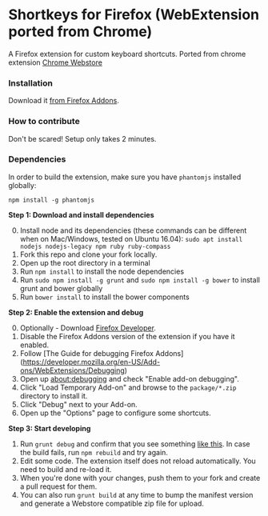 Shortkeys for Firefox (WebExtension ported from Chrome)
================

A Firefox extension for custom keyboard shortcuts. Ported from chrome extension [Chrome Webstore](https://chrome.google.com/webstore/detail/shortkeys/logpjaacgmcbpdkdchjiaagddngobkck?hl=en-US)

### Installation

Download it [from Firefox Addons](https://addons.mozilla.org/en-US/firefox/addon/shortkeys-custom-shortcuts/).

### How to contribute

Don't be scared! Setup only takes 2 minutes.

### Dependencies

In order to build the extension, make sure you have `phantomjs` installed globally:
```
npm install -g phantomjs
```

**Step 1: Download and install dependencies**

0. Install node and its dependencies (these commands can be different when on Mac/Windows, tested on Ubuntu 16.04):
`sudo apt install nodejs nodejs-legacy npm ruby ruby-compass`
1. Fork this repo and clone your fork locally.
2. Open up the root directory in a terminal
3. Run `npm install` to install the node dependencies
4. Run `sudo npm install -g grunt` and `sudo npm install -g bower` to install grunt and bower globally
5. Run `bower install` to install the bower components

**Step 2: Enable the extension and debug**

0. Optionally - Download [Firefox Developer](https://www.mozilla.org/en-US/firefox/developer/).
1. Disable the Firefox Addons version of the extension if you have it enabled.
2. Follow [The Guide for debugging Firefox Addons] (https://developer.mozilla.org/en-US/Add-ons/WebExtensions/Debugging)
3. Open up [about:debugging](about:debugging) and check "Enable add-on debugging".
4. Click "Load Temporary Add-on" and browse to the `package/*.zip` directory to install it.
5. Click "Debug" next to your Add-on.
6. Open up the "Options" page to configure some shortcuts.

**Step 3: Start developing**

1. Run `grunt debug` and confirm that you see something [like this](https://www.dropbox.com/s/eykygm745vilifh/Screenshot%202015-05-18%2015.49.42.png?dl=0). In case the build fails, run `npm rebuild` and try again.
2. Edit some code. The extension itself does not reload automatically. You need to build and re-load it.
3. When you're done with your changes, push them to your fork and create a pull request for them.
4. You can also run `grunt build` at any time to bump the manifest version and generate a
   Webstore compatible zip file for upload.
